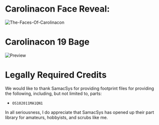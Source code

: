 # Carolinacon Face Reveal:

![The-Faces-Of-Carolinacon](./source_images/red.png)


# Carolinacon 19 Bage

![Preview](./thumbnails/cc-19-badge-top.png)

# Legally Required Credits

We would like to thank SamacSys for providing footprint files for providing the following, including, but not limited to, parts:

 - `OS102011MA1QN1`

In all seriousness, I do appreciate that SamacSys has opened up their part library for amateurs, hobbyists, and scrubs like me.
